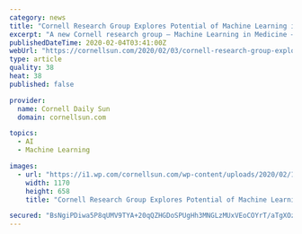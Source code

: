 ```yaml
---
category: news
title: "Cornell Research Group Explores Potential of Machine Learning in Medicine"
excerpt: "A new Cornell research group — Machine Learning in Medicine — aims to coalesce the two, with the goal of improving methods for disease detection and diagnosis. This endeavor is a collaboration ..."
publishedDateTime: 2020-02-04T03:41:00Z
webUrl: "https://cornellsun.com/2020/02/03/cornell-research-group-explores-potential-of-machine-learning-in-medicine/"
type: article
quality: 38
heat: 38
published: false

provider:
  name: Cornell Daily Sun
  domain: cornellsun.com

topics:
  - AI
  - Machine Learning

images:
  - url: "https://i1.wp.com/cornellsun.com/wp-content/uploads/2020/02/1.jpeg-1.jpg?fit=1170%2C658"
    width: 1170
    height: 658
    title: "Cornell Research Group Explores Potential of Machine Learning in Medicine"

secured: "BsNgiPDiwa5P8qUMV9TYA+20qQZHGDoSPUgHh3MNGLzMUxVEoCOYrT/aTgXOz+Y95CnyRWUvola1YChuBtUEe+ntiHMhXK4uX1mxwkwECA9zv14AX7rVzag0AUPE9hyXUecvj5jdI4HlWsakxIXsgtE+4LkXeJ5n7aBlOuORgf6FB1c6qcOPHFeZHauxPnaR4wa35L1ITS+dvOhLlEfDPVYmmMhasamUNYLrp9zJ9wh7qkvScg2qmpH2Vasr2SuZD2kdDS2ndFfGr/dXenQTmkRE3fZqLYe4D29NUFl+Qfr6AefnGPIGNqsi1zY/2uGB;2ZZTcDNZNLxLibx3beI7Iw=="
---
```



